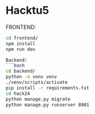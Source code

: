 # Hacktu5
FRONTEND:
```bash
cd frontend/
npm install
npm run dev

Backend:
```bash
cd backend/
python -m venv venv
./venv/scripts/activate
pip install -r requirements.txt
cd hack24
python manage.py migrate
python manage.py runserver 8001


